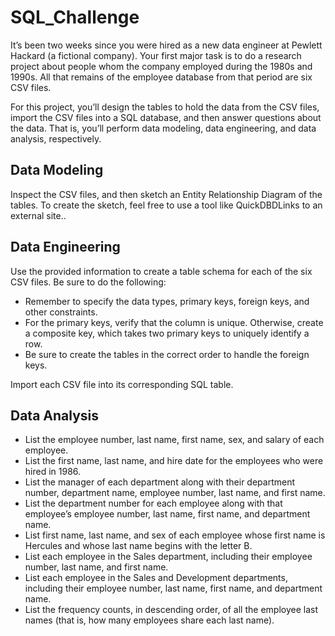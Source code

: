 # SQL_Challenge
It’s been two weeks since you were hired as a new data engineer at Pewlett Hackard (a fictional company). Your first major task is to do a research project about people whom the company employed during the 1980s and 1990s. All that remains of the employee database from that period are six CSV files.

For this project, you’ll design the tables to hold the data from the CSV files, import the CSV files into a SQL database, and then answer questions about the data. That is, you’ll perform data modeling, data engineering, and data analysis, respectively.

## Data Modeling
Inspect the CSV files, and then sketch an Entity Relationship Diagram of the tables. To create the sketch, feel free to use a tool like QuickDBDLinks to an external site..

## Data Engineering
Use the provided information to create a table schema for each of the six CSV files. Be sure to do the following:

  - Remember to specify the data types, primary keys, foreign keys, and other constraints.
  - For the primary keys, verify that the column is unique. Otherwise, create a composite key, which takes two           primary keys to uniquely identify a row.
  - Be sure to create the tables in the correct order to handle the foreign keys.

Import each CSV file into its corresponding SQL table.

## Data Analysis
  - List the employee number, last name, first name, sex, and salary of each employee.
  - List the first name, last name, and hire date for the employees who were hired in 1986.
  - List the manager of each department along with their department number, department name, employee number, last       name, and first name.
  - List the department number for each employee along with that employee’s employee number, last name, first name,      and department name.
  - List first name, last name, and sex of each employee whose first name is Hercules and whose last name begins         with the letter B.
  - List each employee in the Sales department, including their employee number, last name, and first name.
  - List each employee in the Sales and Development departments, including their employee number, last name, first       name, and department name.
  - List the frequency counts, in descending order, of all the employee last names (that is, how many employees          share each last name).
